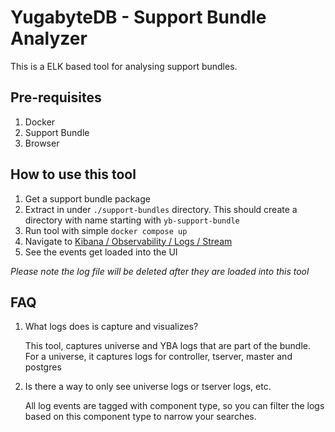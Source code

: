 
# YugabyteDB - Support Bundle Analyzer

This is a ELK based tool for analysing support bundles.

## Pre-requisites

1. Docker
2. Support Bundle
3. Browser

## How to use this tool

1. Get a support bundle package
2. Extract in under `./support-bundles` directory. This should create a directory with name starting with  `yb-support-bundle`
3. Run tool with simple `docker compose up`
4. Navigate to [Kibana / Observability / Logs / Stream](http://localhost:5601/app/logs/stream)
5. See the events get loaded into the UI

*Please note the log file will be deleted after they are loaded into this tool*


## FAQ

1. What logs does is capture and visualizes?

    This tool, captures universe and YBA logs that are part of the bundle. For a universe, it captures logs for controller, tserver, master and postgres

2. Is there a way to only see universe logs or tserver logs, etc.

    All log events are tagged with component type, so you can filter the logs based on this component type to narrow your searches.



